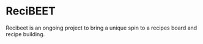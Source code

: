 # ReciBEET
Recibeet is an ongoing project to bring a unique spin to a recipes board and recipe building.
